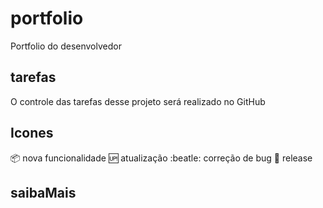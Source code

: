 # portfolio

Portfolio do desenvolvedor

## tarefas 

O controle das tarefas desse projeto será realizado no GitHub

## Icones

:package: nova funcionalidade
:up: atualização
:beatle: correção de bug
:checkered_flag: release

## saibaMais